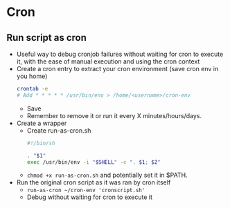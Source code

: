 # Cron

## Run script as cron
- Useful way to debug cronjob failures without waiting for cron to execute it, with the ease of manual execution and using the cron context
- Create a cron entry to extract your cron environment (save cron env in you home)
  ```sh
  crontab -e
  # Add * * * * * /usr/bin/env > /home/<username>/cron-env
  ```
  - Save
  - Remember to remove it or run it every X minutes/hours/days.
- Create a wrapper
  - Create run-as-cron.sh
    ```sh
    #!/bin/sh

    . "$1"
    exec /usr/bin/env -i "$SHELL" -c ". $1; $2"
    ```
  - `chmod +x run-as-cron.sh` and potentially set it in $PATH.
- Run the original cron script as it was ran by cron itself
  - `run-as-cron ~/cron-env 'cronscript.sh'`
  - Debug without waiting for cron to execute it